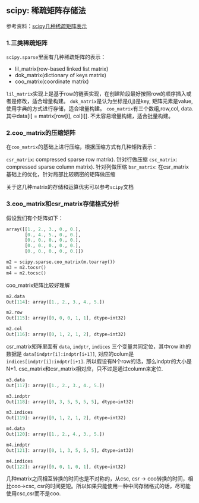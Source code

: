 ## scipy: 稀疏矩阵存储法

参考资料：[scipy几种稀疏矩阵表示](https://dirtysalt.github.io/html/types-of-scipy-sparse-matrix.html)

### 1.三类稀疏矩阵

`scipy.sparse`里面有几种稀疏矩阵的表示：

* lil_matrix(row-based linked list matrix)
* dok_matrix(dictionary of keys matrix)
* coo_matrix(coordinate matrix)

`lil_matrix`实现上是基于row的链表实现，在创建阶段最好按照row的顺序插入或者是修改，适合增量构建。 
`dok_matrix`是认为坐标是(i,j)是key, 矩阵元素是value, 使用字典的方式进行存储，适合增量构建。 
`coo_matrix`有三个数组,row,col, data. 其中data[i] = matrix[row[i], col[i]]. 不太容易增量构建，适合批量构建。

### 2.coo_matrix的压缩矩阵

在`coo_matrix`的基础上进行压缩，根据压缩方式有几种矩阵表示：

`csr_matrix`: compressed sparse row matrix). 针对行做压缩
`csc_matrix`: compressed sparse column matrix). 针对列做压缩
`bsr_matrix`: 在csr_matrix基础上的优化，针对局部比较稠密的矩阵做压缩

关于这几种matrix的存储和运算优劣可以参考`scipy`文档

### 3.coo_matrix和csr_matrix存储格式分析

假设我们有个矩阵如下：

```python
array([[1., 2., 3., 0., 0.],
       [0., 4., 5., 0., 0.],
       [0., 0., 0., 0., 0.],
       [0., 0., 0., 0., 0.],
       [0., 0., 0., 0., 0.]])
```

```python
m2 = scipy.sparse.coo_matrix(m.toarray())
m3 = m2.tocsr()
m4 = m2.tocsc()
```

coo_matrix矩阵比较好理解

```python
m2.data
Out[114]: array([1., 2., 3., 4., 5.])
```

```python
m2.row
Out[115]: array([0, 0, 0, 1, 1], dtype=int32)
```

```python
m2.col
Out[116]: array([0, 1, 2, 1, 2], dtype=int32)
```

csr_matrix矩阵里面有 `data`, `indptr`, `indices` 三个变量共同定位，其中row ith的数据是 `data[indptr[i]:indptr[i+1]]`, 对应的colum是 `indices[indptr[i]:indptr[i+1]`. 所以假设有N个row的话，那么indptr的大小是N+1. csc_matrix和csr_matrix相对应，只不过是通过column来定位.

```python
m3.data
Out[117]: array([1., 2., 3., 4., 5.])
```

```python
m3.indptr
Out[118]: array([0, 3, 5, 5, 5, 5], dtype=int32)
```

```python
m3.indices
Out[119]: array([0, 1, 2, 1, 2], dtype=int32)
```

```python
m4.data
Out[120]: array([1., 2., 4., 3., 5.])
```

```python
m4.indptr
Out[121]: array([0, 1, 3, 5, 5, 5], dtype=int32)
```

```python
m4.indices
Out[122]: array([0, 0, 1, 0, 1], dtype=int32)
```

几种matrix之间相互转换的时间也是不对称的，从csc, csr -> coo转换的时间，相比coo->csc, csr的时间更短。所以如果只能使用一种中间存储格式的话，尽可能使用csc,csr而不是coo.